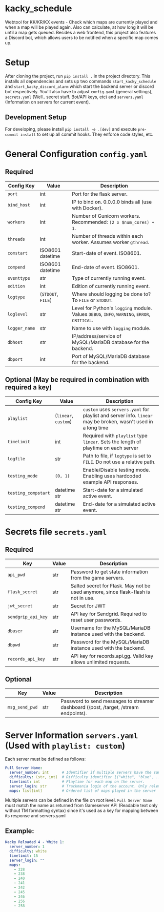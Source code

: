 # kacky_schedule
Webtool for KK/KR/KX events - Check which maps are currently played and when a map will be played again. Also can calculate, at how long it will be until a map gets queued. Besides a web frontend, this project also features a Discord bot, which allows users to be notified when a specific map comes up.

# Setup
After cloning the project, run ``pip install .`` in the project directory.
This installs all dependencies and sets up two commands ``start_kacky_schedule`` and ``start_kacky_discord_alarm`` which start the backend server or discord bot respectively.
You'll also have to adjust `config.yaml` (general settings), `secrets.yaml` (Well.. secret stuff. Bot/API keys, etc) and `servers.yaml` (Information on servers for current event).

## Development Setup
For developing, please install ``pip install -e .[dev]`` and execute ``pre-commit install`` to set up all commit hooks. They enforce code styles, etc.

# General Configuration `config.yaml`
## Required
| Config Key    | Value              | Description                                                                                  |
|---------------|--------------------|----------------------------------------------------------------------------------------------|
| `port`        | int                | Port for the flask server.                                                                   |
| `bind_host`   | int                | IP to bind on. 0.0.0.0 binds all (use with Docker).                                          |
| `workers`     | int                | Number of Gunicorn workers. Recommended: `(2 x $num_cores) + 1`.                             |
| `threads`     | int                | Number of threads within each worker. Assumes worker `gthread`.                              |
| `comstart`    | ISO8601 datetime   | Start-date of event. ISO8601.                                                                |
| `compend`     | ISO8601 datetime   | End-date of event. ISO8601.                                                                  |
| `eventtype`   | str                | Type of currently running event.                                                             |
| `edition`     | int                | Edition of currently running event.                                                          |
| `logtype`     | (`STDOUT`, `FILE`) | Where should logging be done to? To `FILE` or `STDOUT`.                                      |
| `loglevel`    | str                | Level for Python's `logging` module. Values `DEBUG`, `INFO`, `WARNING`, `ERROR`, `CRITICAL`. |
| `logger_name` | str                | Name to use with `logging` module.                                                           |
| `dbhost`      | str                | IP/address/service of MySQL/MariaDB database for the backend.                                |
| `dbport`      | int                | Port of MySQL/MariaDB database for the backend.                                              |


## Optional (May be required in combination with required a key)
| Config Key          | Value                | Description                                                                                                   |
|---------------------|----------------------|---------------------------------------------------------------------------------------------------------------|
| `playlist`          | (`linear`, `custom`) | `custom` uses `servers.yaml` for playlist and server info. `linear` may be broken, wasn't used in a long time |
| `timelimit`         | int                  | Required with `playlist` type `linear`. Sets the length of playtime on each server                            |
| `logfile`           | str                  | Path to file, if `logtype` is set to `FILE`. Do not use a relative path.                                      |
| `testing_mode`      | `(0, 1)`             | Enable/Disable testing mode. Enabling uses hardcoded example API responses.                                   |
| `testing_compstart` | datetime str         | Start-date for a simulated active event.                                                                      |
| `testing_compend`   | datetime str         | End-date for a simulated active event.                                                                        |

# Secrets file `secrets.yaml`
## Required
| Key                | Value | Description                                                                        |
|--------------------|-------|------------------------------------------------------------------------------------|
| `api_pwd`          | str   | Password to get state information from the game servers.                           |
| `flask_secret`     | str   | Salted secret for Flask. May not be used anymore, since flask-flash is not in use. |
| `jwt_secret`       | str   | Secret for JWT                                                                     |
| `sendgrip_api_key` | str   | API key for Sendgrid. Required to reset user passwords.                            |
| `dbuser`           | str   | Username for the MySQL/MariaDB instance used with the backend.                     |
| `dbpwd`            | str   | Password for the MySQL/MariaDB instance used with the backend.                     |
| `records_api_key`  | str   | API key for records.api.gg. Valid key allows unlimited requests.                   |

## Optional
| Key            | Value | Description                                                                          |
|----------------|-------|--------------------------------------------------------------------------------------|
| `msg_send_pwd` | str   | Password to send messages to streamer dashboard (/post, /target, /stream endpoints). |

# Server Information `servers.yaml` (Used with `playlist: custom`)
Each server must be defined as follows:
```yaml
Full Server Name:
  server_number: int      # Identifier if multiple servers have the same difficulty (e.g. 1 or 2 with servers "White *1*" and "White *2*")
  difficulty: (str, int)  # Difficulty identifier [("white", "blue", ...), ("easy", "medium", ...), ...]. Must match frontend.
  timelimit: int          # Playtime for each map on the server.
  server_login: str       # Trackmania login of the account. Only relevant for TMNF.
  maps: list[int]         # Ordered list of maps played in the server
```
Multiple servers can be defined in the file on root level.
`Full Server Name` must match the name as returned from Gameserver API (Readable text only without TM formatting syntax) since it's used as a key for mapping between its response and servers.yaml

## Example:
````yaml
Kacky Reloaded 4 - White 1:
  server_number: 1
  difficulty: white
  timelimit: 15
  server_login: ""
  maps:
    - 228
    - 238
    - 240
    - 241
    - 242
    - 245
    - 246
    - 256
    - 258
````
